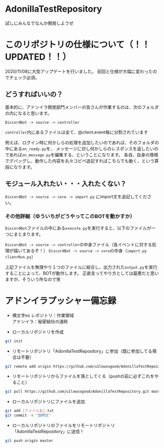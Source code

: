 # AdonillaTestRepository
試しにみんなでなんか開発しようぜ

# このリポジトリの仕様について（！！UPDATED！！）

2020/11/08に大型アップデートを行いました。
前回と仕様が大幅に変わったのでチェック必須。

## どうすればいいの？

基本的に、アドンイラ開発部門メンバーの皆さんが作業するのは、次のフォルダの内になると思います。

```DiscordBot -> source -> controller```


```controller```内にあるファイルは全て、@client.event毎に分割されています

例えば、ログイン時に何かしらの処理を追加したいのであれば、そのフォルダの中にある```on_ready.py```を、
メッセージに対し何かしらのレスポンスを返したいのであれば```on_message.py```を編集する、ということになります。
各自、自身の環境でデバッグし、動作した内容を丸々コピペ追記すればこちらでも動く、という算段になります。

## モジュール入れたい・・・入れたくない？

```DiscordBot -> source -> core -> import.py``` にimport文を追記してください。

### その他詳細（ゆういちがどうやってこのBOTを動かすか）

```DiscordBot```ファイルの中にある```execute.py```を実行すると、以下のファイルが一つにまとまります。

```DiscordBot -> source -> controller```の中身ファイル（各イベントに対する処理が描いてあるぞ！）
```DiscordBot -> source -> core```の中身（```import.py``` ```clienrRun.py```）

上記ファイルを無理やり１つのファイルに結合し、出力された```output.py```を実行することによって、BOTが動作します。
正直言ってやり方としては最悪だと思いますが、そういう所なので笑

# アドンイラプッシャー備忘録
* 横文字es
レポジトリ：作業領域  
アドンイラ：秘密結社の通称  

* ローカルリポジトリを作成
```bash
git init
```

* リモートリポジトリ「AdonillaTestRepository」に参加（既に参加してる場合は不要）
```bash
git remote add origin https://github.com/u1lowsogood/AdonillaTestRepository.git
```

* リモートリポジトリからファイルを落としてくる（pushの前に必ずこれをやること）
```bash
git pull https://github.com/u1lowsogood/AdonillaTestRepository.git master
```

* ローカルリポジトリにファイルを追加
```bash
git add [ファイル名].txt
git commit -m "説明文"
```

* ローカルリポジトリのファイルをリモートリポジトリ「AdonillaTestRepository」に送信！
```bash
git push origin master
```
